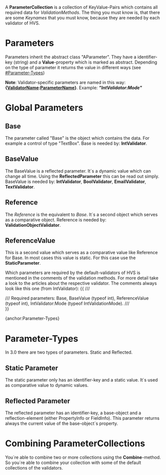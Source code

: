 A **ParameterCollection** is a collection of KeyValue-Pairs which contains all required data for _ValidationMethods_.
The thing you must know is, that there are some _Keynames_ that you must know, because they are needed by each validator of HVS.

# Parameters
Parameters inherit the abstract class "AParameter". They have a identifier-key (string) and a **Value**-property which is marked as abstract.
Depending on the type of parameter it returns the value in different ways (see [#Parameter-Types](#Parameter-Types))

**Note**: Validator-specific parameters are named in this way: **{[ValidatorName](ValidatorName):[ParameterName](ParameterName)}**. Example: _**"IntValidator:Mode"**_

# Global Parameters
## Base
The parameter called "Base" is the object which contains the data. For example a control of type "TextBox".
Base is needed by: **IntValidator**.

## BaseValue
The BaseValue is a reflected parameter. It´s a dynamic value which can change all time. Using the **ReflectedParameter** this can be read out simply.
BaseValue is needed by: **IntValidator**, **BoolValidator**, **EmailValidator**, **TextValidator**.

## Reference
The _Reference_ is the equivalent to _Base_. It´s a second object which serves as a comparative object.
Reference is needed by: **ValidationObjectValidator**.

## ReferenceValue
This is a second value which serves as a comparative value like Reference for Base. In most cases this value is static.
For this case use the **StaticParameter**.

Which parameters are required by the default-validators of HVS is mentioned in the comments of the validation methods.
For more detail take a look to the articles about the respective validator.
The comments always look like this one (from IntValidator):
{{        /// <summary>
        /// Required parameters: Base, BaseValue (typeof int), ReferenceValue (typeof int), IntValidator:Mode (typeof IntValidationMode).
        /// </summary>}}

{anchor:Parameter-Types}
# Parameter-Types
In 3.0 there are two types of parameters. Static and Reflected.
## Static Parameter
The static parameter only has an identifier-key and a static value. It´s used as comparative value to dynamic values.
## Reflected Parameter
The reflected parameter has an identifier-key, a base-object and a reflection-element (either PropertyInfo or FieldInfo).
This parameter returns always the current value of the base-object´s property.

# Combining ParameterCollections
You´re able to combine two or more collections using the **Combine**-method. So you´re able to combine your collection with some of the default collections of the validators.